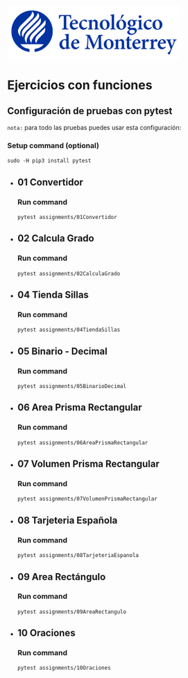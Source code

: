 ![Tec de Monterrey](images/logotecmty.png)
# Ejercicios con funciones

## Configuración de pruebas con **pytest**

`nota:` para todo las pruebas puedes usar esta configuración:
### Setup command (optional)
```
sudo -H pip3 install pytest
```

- ## 01 Convertidor
    ### Run command
    ```
    pytest assignments/01Convertidor
    ```

- ## 02 Calcula Grado
    ### Run command
    ```
    pytest assignments/02CalculaGrado
    ```

- ## 04 Tienda Sillas
    ### Run command
    ```
    pytest assignments/04TiendaSillas
    ```

- ## 05 Binario - Decimal
    ### Run command
    ```
    pytest assignments/05BinarioDecimal
    ```

- ## 06 Area Prisma Rectangular
    ### Run command
    ```
    pytest assignments/06AreaPrismaRectangular
    ```

- ## 07 Volumen Prisma Rectangular
    ### Run command
    ```
    pytest assignments/07VolumenPrismaRectangular
    ```

- ## 08 Tarjeteria Española
    ### Run command
    ```
    pytest assignments/08TarjeteriaEspanola
    ```

- ## 09 Area Rectángulo
    ### Run command
    ```
    pytest assignments/09AreaRectangulo
    ```

- ## 10 Oraciones
    ### Run command
    ```
    pytest assignments/10Oraciones
    ```
